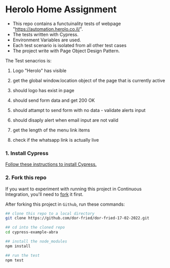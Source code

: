 # Herolo Home Assignment

- This repo contains a functuinality tests of webpage "https://automation.herolo.co.il/".
- The tests written with Cypress.
- Environment Variables are used.
- Each test scenario is isolated from all other test cases
- The project write with Page Object Design Pattern.


The Test senacrios is:

1. Logo "Herolo" has visible

2. get the global window.location object of the page that is currently active

3. should logo has exist in page

4. should send form data and get 200 OK

5. should attampt to send form with no data - validate alerts input

6. should disaply alert when email input are not valid

7. get the length of the menu link items

8. check if the whatsapp link is actually live

### 1. Install Cypress

[Follow these instructions to install Cypress.](https://on.cypress.io/installing-cypress)

### 2. Fork this repo

If you want to experiment with running this project in Continuous Integration, you'll need to [fork](https://github.com/cypress-io/cypress-example-phonecat#fork-destination-box) it first.

After forking this project in `Github`, run these commands:

```bash
## clone this repo to a local directory
git clone https://github.com/dor-fried/dor-fried-17-02-2022.git

## cd into the cloned repo
cd cypress-example-abra

## install the node_modules
npm install

## run the test
npm test
```